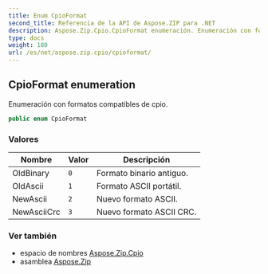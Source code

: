 ```yaml
---
title: Enum CpioFormat
second_title: Referencia de la API de Aspose.ZIP para .NET
description: Aspose.Zip.Cpio.CpioFormat enumeración. Enumeración con formatos compatibles de cpio.
type: docs
weight: 180
url: /es/net/aspose.zip.cpio/cpioformat/
---
```

## CpioFormat enumeration

Enumeración con formatos compatibles de cpio.

```csharp
public enum CpioFormat
```

### Valores

| Nombre | Valor | Descripción |
| --- | --- | --- |
| OldBinary | `0` | Formato binario antiguo. |
| OldAscii | `1` | Formato ASCII portátil. |
| NewAscii | `2` | Nuevo formato ASCII. |
| NewAsciiCrc | `3` | Nuevo formato ASCII CRC. |

### Ver también

* espacio de nombres [Aspose.Zip.Cpio](../../aspose.zip.cpio/)
* asamblea [Aspose.Zip](../../)


